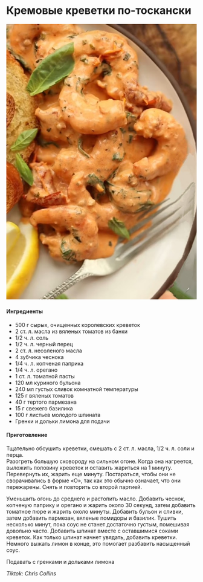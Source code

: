 # Кремовые креветки по-тоскански

![Кремовые креветки по-тоскански](../pics/Img_2024_07_28_00_41_58~2.jpeg)

#### Ингредиенты

* 500 г сырых, очищенных королевских креветок
* 2 ст. л. масла из вяленых томатов из банки
* 1/2 ч. л. соль
* 1/2 ч. л. черный перец
* 2 ст. л. несоленого масла
* 4 зубчика чеснока
* 1/4 ч. л. копченая паприка
* 1/4 ч. л. орегано
* 1 ст. л. томатной пасты
* 120 мл куриного бульона
* 240 мл густых сливок комнатной температуры
* 125 г вяленых томатов
* 40 г тертого пармезана
* 15 г свежего базилика
* 100 г листьев молодого шпината
* Гренки и дольки лимона для подачи

#### Приготовление

Тщательно обсушить креветки, смешать с 2 ст. л. масла, 1/2 ч. л. соли и перца.  
Разогреть большую сковороду на сильном огоне. Когда она нагреется, выложить половину креветок и оставить жариться на 1 минуту. Перевернуть их, жарить еще минуту. Постараться, чтобы они не сворачивались в форме «О», так как это обычно означает, что они пережарены. Снять и повторить со второй партией.

Уменьшить огонь до среднего и растопить масло. Добавить чеснок, копченую паприку и орегано и жарить около 30 секунд, затем добавить томатное пюре и жарить около минуты. Добавить бульон и сливки, затем добавить пармезан, вяленые помидоры и базилик. Тушить несколько минут, пока соус не станет достаточно густым, помешивая довольно часто. Добавить шпинат вместе с оставшимися соками креветок. Как только шпинат начнет увядать, добавить креветки. Немного выжать лимон в конце, это помогает разбавить насыщенный соус.

Подавать с гренками и дольками лимона

*Tiktok: Chris Collins*
